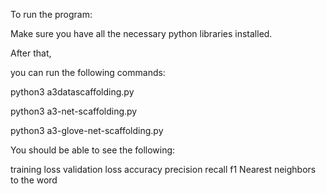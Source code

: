 To run the program:

Make sure you have all the necessary python libraries installed. 

After that, 

you can run the following commands:

python3 a3datascaffolding.py 

python3 a3-net-scaffolding.py 

python3 a3-glove-net-scaffolding.py

You should be able to see the following:

training loss
validation loss
accuracy
precision
recall
f1
Nearest neighbors to the word
